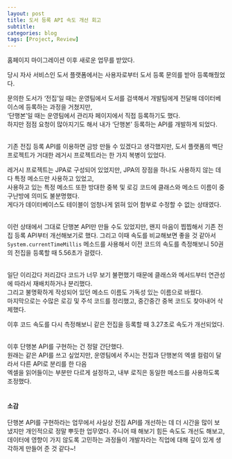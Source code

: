 ```yaml
---
layout: post
title: 도서 등록 API 속도 개선 회고
subtitle: 
categories: blog
tags: [Project, Review]
---
```

홈페이지 마이그레이션 이후 새로운 업무를 받았다.

당시 자사 서비스인 도서 플랫폼에서는 사용자로부터 도서 등록 문의를 받아 등록해줬었다.

문의한 도서가 ‘전집’일 때는 운영팀에서 도서를 검색해서 개발팀에게 전달해 데이터베이스에 등록하는 과정을 거쳤지만,  
‘단행본’일 때는 운영팀에서 관리자 페이지에서 직접 등록하기도 했다.  
하지만 점점 요청이 많아지기도 해서 내가 ‘단행본’ 등록하는 API를 개발하게 되었다.
<br/>
<br/>


기존 전집 등록 API를 이용하면 금방 만들 수 있겠다고 생각했지만, 도서 플랫폼의 백단 프로젝트가 거대한 레거시 프로젝트라는 한 가지 복병이 있었다.

레거시 프로젝트는 JPA로 구성되어 있었지만, JPA의 장점을 하나도 사용하지 않는 데다 특정 메소드만 사용하고 있었고,  
사용하고 있는 특정 메소드 또한 방대한 중복 및 로깅 코드에 클래스와 메소드 이름이 중구난방에 의미도 불분명했다.  
게다가 데이터베이스도 테이블이 엄청나게 얽혀 있어 함부로 수정할 수 없는 상태였다.
<br/>
<br/>

이런 상태에서 그대로 단행본 API만 만들 수도 있었지만, 왠지 마음이 찝찝해서 기존 전집 등록 API부터 개선해보기로 했다. 그리고 이때 속도를 비교해보면 좋을 것 같아서 `System.currentTimeMillis` 메소드를 사용해서 이전 코드의 속도를 측정해보니 50권의 전집을 등록할 때 5.56초가 걸렸다.
<br/>
<br/>

일단 이리갔다 저리갔다 코드가 너무 보기 불편했기 때문에 클래스와 메서드부터 연관성에 따라서 재배치하거나 분리했다.  
그리고 불명확하게 작성되어 있던 메소드 이름도 가독성 있는 이름으로 바꿨다.  
마지막으로는 수많은 로깅 및 주석 코드를 정리했고, 중간중간 중복 코드도 찾아내어 삭제했다.  

이후 코드 속도를 다시 측정해보니 같은 전집을 등록할 때 3.27초로 속도가 개선되었다.
<br/>
<br/>

이후 단행본 API를 구현하는 건 정말 간단했다.  
원래는 같은 API를 쓰고 싶었지만, 운영팀에서 주시는 전집과 단행본의 엑셀 컬럼이 달라서 다른 API로 분리를 한 다음  
엑셀을 읽어들이는 부분만 다르게 설정하고, 내부 로직은 동일한 메소드를 사용하도록 조정했다.
<br/>
<br/>


#### 소감
단행본 API를 구현하라는 업무에서 사실상 전집 API를 개선하는 데 더 시간을 많이 보냈지만 개인적으로 정말 뿌듯한 업무였다. 주니어 때 해보기 힘든 속도도 개선도 해보고, 데이터에 영향이 가지 않도록 고민하는 과정들이 개발자라는 직업에 대해 깊이 있게 생각하게 만들어 준 것 같다~!